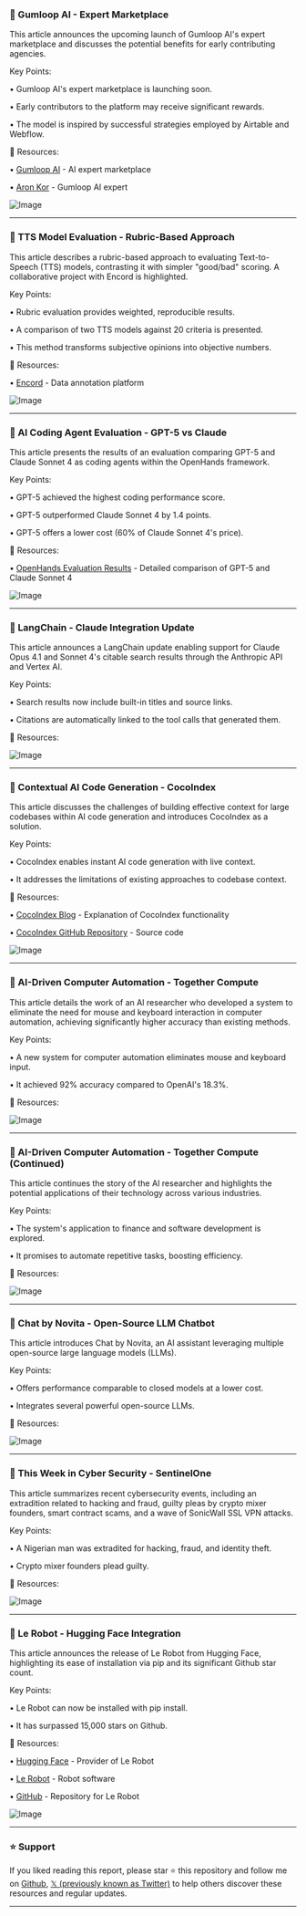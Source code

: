 ### 🚀 Gumloop AI - Expert Marketplace

This article announces the upcoming launch of Gumloop AI's expert marketplace and discusses the potential benefits for early contributing agencies.

Key Points:

• Gumloop AI's expert marketplace is launching soon.


• Early contributors to the platform may receive significant rewards.


•  The model is inspired by successful strategies employed by Airtable and Webflow.


🔗 Resources:

• [Gumloop AI](https://x.com/gumloop_ai) - AI expert marketplace

• [Aron Kor](https://x.com/aronkor) - Gumloop AI expert

![Image](https://pbs.twimg.com/media/Gx3LolYaEAATwxm?format=jpg&name=small)

---
### 🤖 TTS Model Evaluation - Rubric-Based Approach

This article describes a rubric-based approach to evaluating Text-to-Speech (TTS) models, contrasting it with simpler "good/bad" scoring.  A collaborative project with Encord is highlighted.


Key Points:

• Rubric evaluation provides weighted, reproducible results.


•  A comparison of two TTS models against 20 criteria is presented.


• This method transforms subjective opinions into objective numbers.



🔗 Resources:

• [Encord](https://x.com/encord_team) - Data annotation platform

![Image](https://pbs.twimg.com/media/Gx2pfQRbsAMoCtL?format=png&name=small)

---
### 🤖 AI Coding Agent Evaluation - GPT-5 vs Claude

This article presents the results of an evaluation comparing GPT-5 and Claude Sonnet 4 as coding agents within the OpenHands framework.


Key Points:

• GPT-5 achieved the highest coding performance score.


• GPT-5 outperformed Claude Sonnet 4 by 1.4 points.


• GPT-5 offers a lower cost (60% of Claude Sonnet 4's price).



🔗 Resources:

• [OpenHands Evaluation Results](https://docs.google.com/spreadsheets/d/1wOUdFCMyY6Nt0AIqF705KN4JKOWgeI4wUGUP60krXXs/edit?gid=0#gid=0) - Detailed comparison of GPT-5 and Claude Sonnet 4


![Image](https://pbs.twimg.com/media/Gx2Vz1xXkAAf4Ao?format=png&name=900x900)

---
### 🤖 LangChain - Claude Integration Update

This article announces a LangChain update enabling support for Claude Opus 4.1 and Sonnet 4's citable search results through the Anthropic API and Vertex AI.


Key Points:

•  Search results now include built-in titles and source links.


• Citations are automatically linked to the tool calls that generated them.



🔗 Resources:

![Image](https://pbs.twimg.com/media/Gx2DXf7XkAAieUV?format=jpg&name=small)

---
### 🤖 Contextual AI Code Generation - CocoIndex

This article discusses the challenges of building effective context for large codebases within AI code generation and introduces CocoIndex as a solution.

Key Points:

• CocoIndex enables instant AI code generation with live context.


• It addresses the limitations of existing approaches to codebase context.



🔗 Resources:

• [CocoIndex Blog](https://cocoindex.io/blogs/index-code-base-for-rag) - Explanation of CocoIndex functionality

• [CocoIndex GitHub Repository](https://github.com/cocoindex-io/cocoindex) - Source code


![Image](https://pbs.twimg.com/media/GxzwSWVbsAElfKb?format=jpg&name=small)

---
### 🤖  AI-Driven Computer Automation - Together Compute

This article details the work of an AI researcher who developed a system to eliminate the need for mouse and keyboard interaction in computer automation, achieving significantly higher accuracy than existing methods.


Key Points:

•  A new system for computer automation eliminates mouse and keyboard input.


•  It achieved 92% accuracy compared to OpenAI's 18.3%.



🔗 Resources:


![Image](https://pbs.twimg.com/media/Gx16D_rWMAAfXLQ?format=jpg&name=small)

---
### 🤖  AI-Driven Computer Automation - Together Compute (Continued)

This article continues the story of the AI researcher and highlights the potential applications of their technology across various industries.

Key Points:

• The system's application to finance and software development is explored.


• It promises to automate repetitive tasks, boosting efficiency.



🔗 Resources:


![Image](https://pbs.twimg.com/media/Gx1-YYCXIAAIQMo?format=jpg&name=small)

---
### 🤖 Chat by Novita - Open-Source LLM Chatbot

This article introduces Chat by Novita, an AI assistant leveraging multiple open-source large language models (LLMs).


Key Points:

• Offers performance comparable to closed models at a lower cost.


• Integrates several powerful open-source LLMs.



🔗 Resources:


![Image](https://pbs.twimg.com/ext_tw_video_thumb/1953848922310336512/pu/img/Ap48ZPGQy06zAtDu.jpg)

---
### 🤖 This Week in Cyber Security - SentinelOne

This article summarizes recent cybersecurity events, including an extradition related to hacking and fraud, guilty pleas by crypto mixer founders, smart contract scams, and a wave of SonicWall SSL VPN attacks.

Key Points:

•  A Nigerian man was extradited for hacking, fraud, and identity theft.


• Crypto mixer founders plead guilty.



🔗 Resources:


![Image](https://pbs.twimg.com/media/Gx13NkCXwAAzk5V?format=jpg&name=small)

---
### 🚀 Le Robot - Hugging Face Integration

This article announces the release of  Le Robot from Hugging Face, highlighting its ease of installation via pip and its significant Github star count.

Key Points:

• Le Robot can now be installed with pip install.


• It has surpassed 15,000 stars on Github.



🔗 Resources:

• [Hugging Face](https://x.com/huggingface) - Provider of Le Robot

• [Le Robot](https://x.com/LeRobotHF) - Robot software

• [GitHub](https://x.com/github) - Repository for Le Robot

![Image](https://pbs.twimg.com/media/Gx1h8p6XgAA-AY_?format=jpg&name=small)


---

### ⭐️ Support

If you liked reading this report, please star ⭐️ this repository and follow me on [Github](https://github.com/Drix10), [𝕏 (previously known as Twitter)](https://x.com/DRIX_10_) to help others discover these resources and regular updates.

---